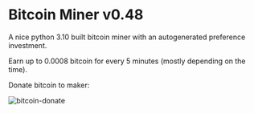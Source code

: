 # Bitcoin Miner v0.48
A nice python 3.10 built bitcoin miner with an autogenerated preference investment.

Earn up to 0.0008 bitcoin for every 5 minutes (mostly depending on the time).


Donate bitcoin to maker:

![bitcoin-donate](https://user-images.githubusercontent.com/110027012/189336496-2c08b667-0c47-4bd2-bbac-2e3588050acf.png)
